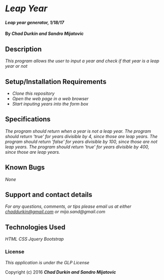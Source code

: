 # _Leap Year_

#### _Leap year generator, 1/18/17_

#### By _**Chad Durkin and Sandro Mijatovic**_

## Description

_This program allows the user to input a year and check if that year is a leap year or not_

## Setup/Installation Requirements

* _Clone this repository_
* _Open the web page in a web browser_
* _Start inputing years into the form box_

## Specifications

_The program should return when a year is not a leap year._
_The program should return 'true' for years divisible by 4, since those are leap years._
_The program should return 'false' for years divisible by 100, since those are not leap years._
_The program should return 'true' for years divisible by 400, since those are leap years._

## Known Bugs

_None_

## Support and contact details

_For any questions, comments, or tips please email us at either chaddurkin@gmail.com or mija.sand@gmail.com_

## Technologies Used

_HTML_
_CSS_
_Jquery_
_Bootstrap_

### License

*This application is under the GLP License*

Copyright (c) 2016 **_Chad Durkin and Sandro Mijatovic_**
